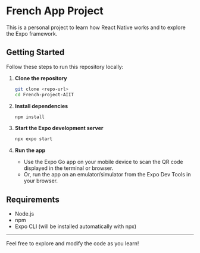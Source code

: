 # French App Project

This is a personal project to learn how React Native works and to explore the Expo framework.

## Getting Started

Follow these steps to run this repository locally:

1. **Clone the repository**
   ```sh
   git clone <repo-url>
   cd French-project-AIIT
   ```

2. **Install dependencies**
   ```sh
   npm install
   ```

3. **Start the Expo development server**
   ```sh
   npx expo start
   ```

4. **Run the app**
   - Use the Expo Go app on your mobile device to scan the QR code displayed in the terminal or browser.
   - Or, run the app on an emulator/simulator from the Expo Dev Tools in your browser.

## Requirements
- Node.js
- npm
- Expo CLI (will be installed automatically with npx)

---

Feel free to explore and modify the code as you learn!
